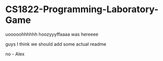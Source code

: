 # CS1822-Programming-Laboratory-Game
uooooohhhhhh
hoozyyyffaaaa was hereeee

guys I think we should add some actual readme

no - Alex
